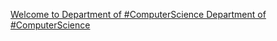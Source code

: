 [Welcome to Department of #ComputerScience   Department of #ComputerScience](https://qi.tc/qi/112603)